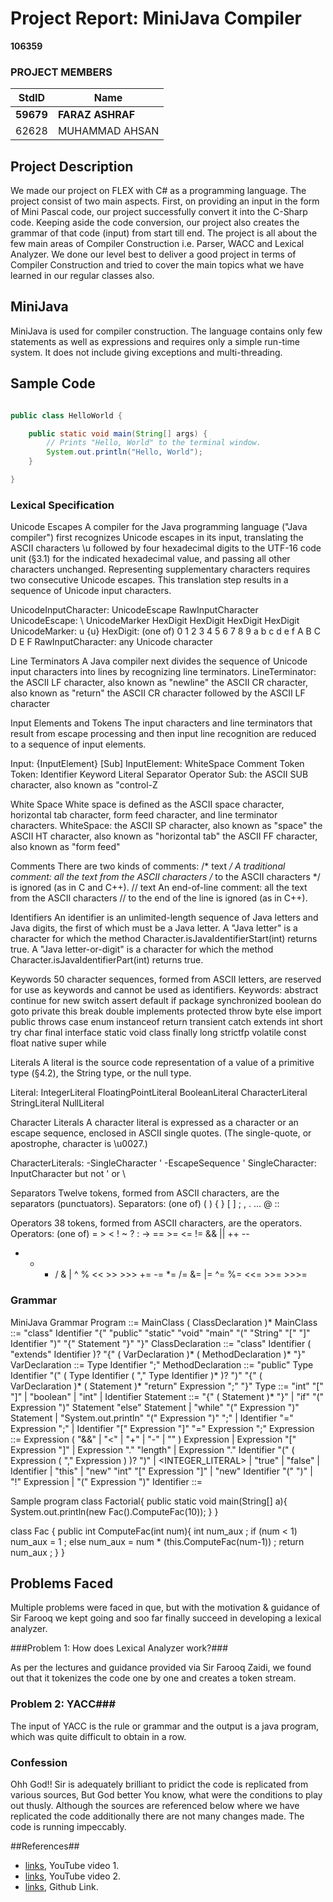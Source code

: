 # Project Report: MiniJava Compiler
**106359**

### PROJECT MEMBERS ###
StdID | Name
------------ | -------------
**59679** | **FARAZ ASHRAF** 
62628 | MUHAMMAD AHSAN

## Project Description ##
We made our project on FLEX with C# as a programming language. The project consist of two main aspects. First, on providing an input in the form of Mini Pascal code, our project successfully convert it into the C-Sharp code. Keeping aside the code conversion, our project also creates the grammar of that code (input) from start till end.  The project is all about the few main areas of Compiler Construction i.e. Parser, WACC and Lexical Analyzer. We done our level best to deliver a good project in terms of Compiler Construction and tried to cover the main topics what we have learned in our regular classes also.

## MiniJava ##
MiniJava is used for compiler construction. The language contains only few statements as well as expressions and requires only a simple run-time system. It does not include giving exceptions and multi-threading.

## Sample Code ##
```Java

public class HelloWorld {

    public static void main(String[] args) {
        // Prints "Hello, World" to the terminal window.
        System.out.println("Hello, World");
    }

}

```

### Lexical Specification ###
Unicode Escapes
A compiler for the Java programming language ("Java compiler") first recognizes Unicode escapes in its input, translating the ASCII characters \u followed by four hexadecimal digits to the UTF-16 code unit (§3.1) for the indicated hexadecimal value, and passing all other characters unchanged. Representing supplementary characters requires two consecutive Unicode escapes. This translation step results in a sequence of Unicode input characters.

UnicodeInputCharacter:
UnicodeEscape
RawInputCharacter
UnicodeEscape:
\ UnicodeMarker HexDigit HexDigit HexDigit HexDigit
UnicodeMarker:
u {u}
HexDigit:
(one of)
0 1 2 3 4 5 6 7 8 9 a b c d e f A B C D E F
RawInputCharacter:
any Unicode character

Line Terminators
A Java compiler next divides the sequence of Unicode input characters into lines by recognizing line terminators.
LineTerminator:
the ASCII LF character, also known as "newline"
the ASCII CR character, also known as "return"
the ASCII CR character followed by the ASCII LF character

Input Elements and Tokens
The input characters and line terminators that result from escape processing and then input line recognition are reduced to a sequence of input elements.

Input:
{InputElement} [Sub]
InputElement:
WhiteSpace
Comment
Token
Token:
Identifier
Keyword
Literal
Separator
Operator
Sub:
the ASCII SUB character, also known as "control-Z

White Space
White space is defined as the ASCII space character, horizontal tab character, form feed character, and line terminator characters.
WhiteSpace:
the ASCII SP character, also known as "space"
the ASCII HT character, also known as "horizontal tab"
the ASCII FF character, also known as "form feed"

Comments
There are two kinds of comments:
/* text */
A traditional comment: all the text from the ASCII characters /* to the ASCII characters */ is ignored (as in C and C++).
// text
An end-of-line comment: all the text from the ASCII characters // to the end of the line is ignored (as in C++).

Identifiers
An identifier is an unlimited-length sequence of Java letters and Java digits, the first of which must be a Java letter.
A "Java letter" is a character for which the method Character.isJavaIdentifierStart(int) returns true.
A "Java letter-or-digit" is a character for which the method Character.isJavaIdentifierPart(int) returns true.

Keywords
50 character sequences, formed from ASCII letters, are reserved for use as keywords and cannot be used as identifiers.
Keywords:
abstract   continue   for          new         switch
assert     default    if           package     synchronized
boolean    do         goto         private     this
break      double     implements   protected   throw
byte       else       import       public      throws
case       enum       instanceof   return      transient
catch      extends    int          short       try
char       final      interface    static      void
class      finally    long         strictfp    volatile
const      float      native       super       while


Literals
A literal is the source code representation of a value of a primitive type (§4.2), the String type, or the null type.

Literal:
IntegerLiteral
FloatingPointLiteral
BooleanLiteral
CharacterLiteral
StringLiteral
NullLiteral

Character Literals
A character literal is expressed as a character or an escape sequence, enclosed in ASCII single quotes. (The single-quote, or apostrophe, character is \u0027.)

CharacterLiterals:
-SingleCharacter '
-EscapeSequence '
SingleCharacter:
InputCharacter but not ' or \

Separators
Twelve tokens, formed from ASCII characters, are the separators (punctuators).
Separators:
(one of)
(   )   {   }   [   ]   ;   ,   .   ...   @   ::

Operators
38 tokens, formed from ASCII characters, are the operators.
Operators:
(one of)
=   >   <   !   ~   ?   :   ->
==  >=  <=  !=  &&  ||  ++  --
+   -   *   /   &   |   ^   %   <<   >>   >>>
+=  -=  *=  /=  &=  |=  ^=  %=  <<=  >>=  >>>=


### Grammar ###
MiniJava Grammar Program ::= MainClass ( ClassDeclaration )* MainClass ::= "class" Identifier "{" "public" "static" "void" "main" "(" "String" "[" "]" Identifier ")" "{" Statement "}" "}" ClassDeclaration ::= "class" Identifier ( "extends" Identifier )? "{" ( VarDeclaration )* ( MethodDeclaration )* "}" VarDeclaration ::= Type Identifier ";" MethodDeclaration ::= "public" Type Identifier "(" ( Type Identifier ( "," Type Identifier )* )? ")" "{" ( VarDeclaration )* ( Statement )* "return" Expression ";" "}" Type ::= "int" "[" "]" | "boolean" | "int" | Identifier Statement ::= "{" ( Statement )* "}" | "if" "(" Expression ")" Statement "else" Statement | "while" "(" Expression ")" Statement | "System.out.println" "(" Expression ")" ";" | Identifier "=" Expression ";" | Identifier "[" Expression "]" "=" Expression ";" Expression ::= Expression ( "&&" | "<" | "+" | "-" | "" ) Expression | Expression "[" Expression "]" | Expression "." "length" | Expression "." Identifier "(" ( Expression ( "," Expression ) )? ")" | <INTEGER_LITERAL> | "true" | "false" | Identifier | "this" | "new" "int" "[" Expression "]" | "new" Identifier "(" ")" | "!" Expression | "(" Expression ")" Identifier ::=

Sample program class Factorial{ public static void main(String[] a){ System.out.println(new Fac().ComputeFac(10)); } }

class Fac { public int ComputeFac(int num){ int num_aux ; if (num < 1) num_aux = 1 ; else num_aux = num * (this.ComputeFac(num-1)) ; return num_aux ; } }



## Problems Faced ##
Multiple problems were faced in que, but with the motivation & guidance of Sir Farooq we kept going and soo far finally succeed in developing a lexical analyzer.  

###Problem 1: How does Lexical Analyzer work?###
 
As per the lectures and guidance provided via Sir Farooq Zaidi, we found out that it tokenizes the code one by one and creates a token stream.

### Problem 2: YACC###
The input of YACC is the rule or grammar and the output is a java program, which was quite difficult to obtain in a row.

### Confession ###
Ohh God!!
Sir is adequately brilliant to pridict the code is replicated from various sources, But God better You know, what were the conditions to play out thusly. Although the sources are referenced below where we have replicated the code additionally there are not many changes made. The code is running impeccably.


##References##
- [links](https://youtu.be/54bo1qaHAfk), YouTube video 1.
- [links](https://youtu.be/__-wUHG2rfM), YouTube video 2.
- [links](https://github.com/starbops/MJP), Github Link.

